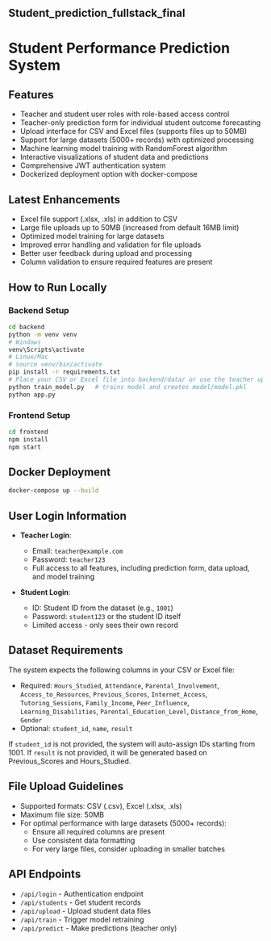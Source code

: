 Student_prediction_fullstack_final
-------------------------------
# Student Performance Prediction System

## Features
- Teacher and student user roles with role-based access control
- Teacher-only prediction form for individual student outcome forecasting
- Upload interface for CSV and Excel files (supports files up to 50MB)
- Support for large datasets (5000+ records) with optimized processing
- Machine learning model training with RandomForest algorithm
- Interactive visualizations of student data and predictions
- Comprehensive JWT authentication system
- Dockerized deployment option with docker-compose

## Latest Enhancements
- Excel file support (.xlsx, .xls) in addition to CSV
- Large file uploads up to 50MB (increased from default 16MB limit)
- Optimized model training for large datasets
- Improved error handling and validation for file uploads
- Better user feedback during upload and processing
- Column validation to ensure required features are present

## How to Run Locally

### Backend Setup
```bash
cd backend
python -m venv venv
# Windows
venv\Scripts\activate
# Linux/Mac
# source venv/bin/activate
pip install -r requirements.txt
# Place your CSV or Excel file into backend/data/ or use the teacher upload interface
python train_model.py   # trains model and creates model/model.pkl
python app.py
```

### Frontend Setup
```bash
cd frontend
npm install
npm start
```

## Docker Deployment
```bash
docker-compose up --build
```

## User Login Information
- **Teacher Login**:
  - Email: `teacher@example.com`
  - Password: `teacher123`
  - Full access to all features, including prediction form, data upload, and model training

- **Student Login**:
  - ID: Student ID from the dataset (e.g., `1001`)
  - Password: `student123` or the student ID itself
  - Limited access - only sees their own record

## Dataset Requirements
The system expects the following columns in your CSV or Excel file:
- Required: `Hours_Studied`, `Attendance`, `Parental_Involvement`, `Access_to_Resources`, `Previous_Scores`, `Internet_Access`, `Tutoring_Sessions`, `Family_Income`, `Peer_Influence`, `Learning_Disabilities`, `Parental_Education_Level`, `Distance_from_Home`, `Gender`
- Optional: `student_id`, `name`, `result`

If `student_id` is not provided, the system will auto-assign IDs starting from 1001.
If `result` is not provided, it will be generated based on Previous_Scores and Hours_Studied.

## File Upload Guidelines
- Supported formats: CSV (.csv), Excel (.xlsx, .xls)
- Maximum file size: 50MB
- For optimal performance with large datasets (5000+ records):
  - Ensure all required columns are present
  - Use consistent data formatting
  - For very large files, consider uploading in smaller batches

## API Endpoints
- `/api/login` - Authentication endpoint
- `/api/students` - Get student records
- `/api/upload` - Upload student data files
- `/api/train` - Trigger model retraining
- `/api/predict` - Make predictions (teacher only)

